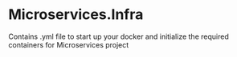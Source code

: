 # Microservices.Infra
Contains .yml file to start up your docker and initialize the required containers for Microservices project

